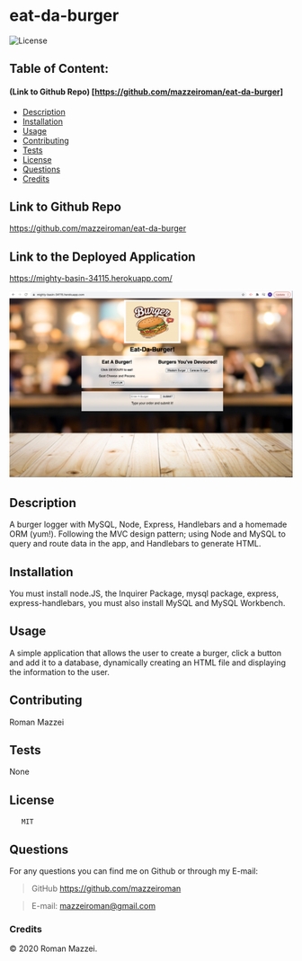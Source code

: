 # eat-da-burger

![License](https://img.shields.io/badge/License-MIT-blue.svg "License Badge")
## Table of Content: 
#### (Link to Github Repo) [https://github.com/mazzeiroman/eat-da-burger]
- [Description](#description)
- [Installation](#installation)
- [Usage](#usage)
- [Contributing](#Contributing)
- [Tests](#tests)
- [License](#license)
- [Questions](#Questions)
- [Credits](#credits)


## Link to Github Repo
https://github.com/mazzeiroman/eat-da-burger

## Link to the Deployed Application
 https://mighty-basin-34115.herokuapp.com/

 ![](public/assets/img/eatdaburg.jpg)

## Description
 A burger logger with MySQL, Node, Express, Handlebars and a homemade ORM (yum!). Following the MVC design pattern; using Node and MySQL to query and route data in the app, and Handlebars to generate HTML.
 
## Installation 
 You must install node.JS, the Inquirer Package, mysql package, express, express-handlebars, you must also install MySQL and MySQL Workbench.

## Usage
 A simple application that allows the user to create a burger, click a button and add it to a database, dynamically creating an HTML file and displaying the information to the user. 

## Contributing
 Roman Mazzei

## Tests
 None

## License
       MIT
  
## Questions
For any questions you can find me on Github or through my E-mail:
      
> GitHub https://github.com/mazzeiroman

> E-mail: mazzeiroman@gmail.com
      
### Credits
© 2020 Roman Mazzei.      
      